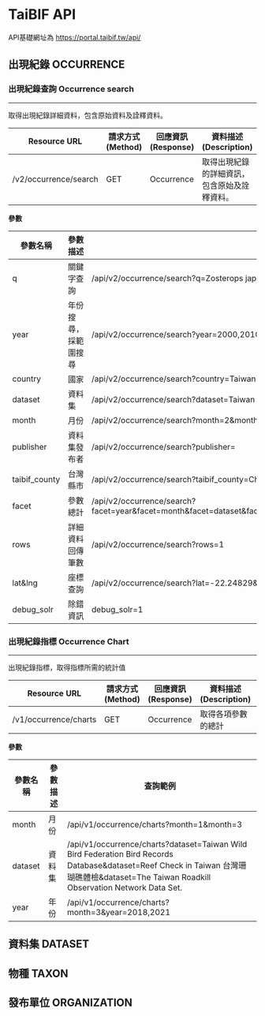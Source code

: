 # TaiBIF API

API基礎網址為
https://portal.taibif.tw/api/

## 出現紀錄 OCCURRENCE

### 出現紀錄查詢 Occurrence search
----
取得出現紀錄詳細資料，包含原始資料及詮釋資料。

|Resource URL|請求方式 (Method)|回應資訊(Response) |  資料描述(Description) | 呼叫參數(Parameters)|
| -------- | -------- | -------- | -------- | -------- | 
|/v2/occurrence/search|GET|Occurrence|取得出現紀錄的詳細資訊，包含原始及詮釋資料。|q,habitat,scientificNameID,references,year,individualCount,county,fieldNumber,decimalLatitude,type,geom,class_zh,locationAccordingTo,occurrenceStatus,taibif_dataset_name_zh,id,verbatimElevation,family_zh,level_0,order,infraspecificEpithet,phylum_zh,organismQuantity,verbatimEventDate,georeferencedBy,endDayOfYear,locality,minimumElevationInMeters,index,collectionCode,materialSampleID,occurrenceID,order_zh,verbatimLatitude,taibif_county,genus,organismQuantityType,acceptedNameUsageID,ownerInstitutionCode,higherClassification,continent,order_key,latitude,minimumDepthInMeters,higherGeographyID,phylum_key,locationRemarks,taibif_dataset_name,countryCode,kingdom_key,verbatimLongitude,rights,eventTime,nameAccordingTo,behavior,identifiedBy,nomenclaturalCode,georeferenceProtocol,sex,class_key,associatedMedia,waterBody,disposition,otherCatalogNumbers,lifeStage,locationID,verbatimCoordinates,startDayOfYear,verbatimTaxonRank,georeferenceSources,rightsHolder,country,institutionID,scientificName,grid_x,municipality,associatedReferences,language,establishmentMeans,taxonRemarks,catalogNumber,basisOfRecord,fieldNotes,organismName,modified,maximumDepthInMeters,day,reproductiveCondition,recordNumber,georeferencedDate,acceptedNameUsage,family_key,higherGeography,island,georeferenceRemarks,decimalLongitude,stateProvince,verbatimLocality,maximumElevationInMeters,license,month,organismID,dateIdentified,kingdom_zh,publisher,samplingProtocol,coreid,collectionID,eventDate,name_zh,eventID,scientificNameAuthorship,coordinateUncertaintyInMeters,associatedTaxa,longtitude,taxonRank,eventRemarks,identificationVerificationStatus,taxonID,preparations,vernacularName,institutionCode,genus_zh,namePublishedIn,identificationRemarks,class,informationWithheld,dataGeneralizations,species_key,georeferenceVerificationStatus,typeStatus,verbatimSRS,datasetName,verbatimCoordinateSystem,geodeticDatum,kingdom,verbatimDepth,specificEpithet,recordedBy,phylum,_version_,previousIdentifications,coordinatePrecision,originalNameUsage,taibif_occ_id,taxon_backbone,datasetID,occurrenceRemarks,grid_y,genus_key,associatedSequences,family,facet|

**參數**


| 參數名稱 |  參數描述 |查詢範例|
| -------- | -------- | --------  |
| q | 關鍵字查詢 |/api/v2/occurrence/search?q=Zosterops japonicus|
|year| 年份搜尋，採範圍搜尋| /api/v2/occurrence/search?year=2000,2010|
|country|國家|/api/v2/occurrence/search?country=Taiwan|
|dataset|資料集|/api/v2/occurrence/search?dataset=Taiwan Wild Bird Federation Bird Records Database&dataset|
|month|月份|/api/v2/occurrence/search?month=2&month=9|
|publisher|資料集發布者|/api/v2/occurrence/search?publisher=|
|taibif_county|台灣縣市|/api/v2/occurrence/search?taibif_county=Chiayi County|
|facet|參數總計|/api/v2/occurrence/search?facet=year&facet=month&facet=dataset&facet=dataset_id&facet=publisher&facet=country&facet=license&facet=taibif_county|
|rows|詳細資料回傳筆數|/api/v2/occurrence/search?rows=1|
|lat&lng|座標查詢|/api/v2/occurrence/search?lat=-22.24829&lat=-14.21675&lng=-151.29169&lng=-142.59653|
|debug_solr|除錯資訊|debug_solr=1|




### 出現紀錄指標 Occurrence  Chart
----
出現紀錄指標，取得指標所需的統計值

|Resource URL|請求方式 (Method)|回應資訊(Response) |  資料描述(Description) | 呼叫參數(Parameters)|
| -------- | -------- | -------- | -------- | -------- |
|/v1/occurrence/charts|GET|Occurrence|取得各項參數的總計| dataset, year, month |

**參數**

| 參數名稱 |  參數描述 |查詢範例|
| -------- | -------- | --------  |
|month|月份|/api/v1/occurrence/charts?month=1&month=3|
|dataset|資料集|/api/v1/occurrence/charts?dataset=Taiwan Wild Bird Federation Bird Records Database&dataset=Reef Check in Taiwan 台灣珊瑚礁體檢&dataset=The Taiwan Roadkill Observation Network Data Set.|
|year|年份|/api/v1/occurrence/charts?month=3&year=2018,2021|


## 資料集 DATASET

## 物種 TAXON

## 發布單位 ORGANIZATION